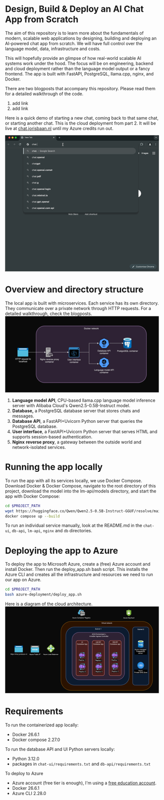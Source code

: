 # Design, Build & Deploy an AI Chat App from Scratch

The aim of this repository is to learn more about the fundamentals of modern, scalable web applications by designing, building and deploying an AI-powered chat app from scratch. We will have full control over the language model, data, infrastructure and costs. 

This will hopefully provide an glimpse of how real-world scalable AI systems work under the hood. The focus will be on engineering, backend and cloud deployment rather than the language model output or a fancy frontend. The app is built with FastAPI, PostgreSQL, llama.cpp, nginx, and Docker. 

There are two blogposts that accompany this repository. Please read them for a detailed walkthrough of the code.
1. add link
2. add link


Here is a quick demo of starting a new chat, coming back to that same chat, or starting another chat. This is the cloud deployment from part 2. It will be live at [chat.jorisbaan.nl](chat.jorisbaan.nl) until my Azure credits run out.

![](chat_demo.gif)



# Overview and directory structure
The local app is built with microservices. Each service has its own directory. They communicate over a private network through HTTP requests. For a detailed walkthrough, check the blogposts.
![](local_architecture.png)

1. **Language model API**, CPU-based llama.cpp language model inference server with Alibaba Cloud's Qwen2.5-0.5B-Instruct model.
2. **Database,** a PostgreSQL database server that stores chats and messages.
3. **Database API**, a FastAPI+Uvicorn Python server that queries the PostgreSQL database.
4. **User interface**, a FastAPI+Uvicorn Python server that serves HTML and supports session-based authentication.
6. **Nginx** **reverse proxy**, a gateway between the outside world and network-isolated services.

# Running the app locally
To run the app with all its services locally, we use Docker Compose. Download Docker & Docker Compose, navigate to the root directory of this project, download the model into the lm-api/models directory, and start the app with Docker Compose:

```bash
cd $PROJECT_PATH
wget https://huggingface.co/Qwen/Qwen2.5-0.5B-Instruct-GGUF/resolve/main/qwen2.5-0.5b-instruct-q5_k_m.gguf -P lm-api/models
docker compose up --build
```
To run an individual service manually, look at the README.md in the `chat-ui`, `db-api`, `lm-api`, `nginx` and `db` directories.

# Deploying the app to Azure
To deploy the app to Microsoft Azure, create a (free) Azure account and install Docker. Then run the deploy_app.sh bash script. This installs the Azure CLI and creates all the infrastructure and resources we need to run our app on Azure.
```bash
cd $PROJECT_PATH
bash azure-deployment/deploy_app.sh
```
Here is a diagram of the cloud architecture.
![](cloud_architecture.png)

# Requirements
To run the containerized app locally:
- Docker 26.6.1
- Docker compose 2.27.0

To run the database API and UI Python servers locally:
- Python 3.12.0
- packages in `chat-ui/requirements.txt` and `db-api/requirements.txt`

To deploy to Azure
- Azure account (free tier is enough), I'm using a [free education account](https://azure.microsoft.com/en-us/free/students). 
- Docker 26.6.1
- Azure CLI 2.28.0